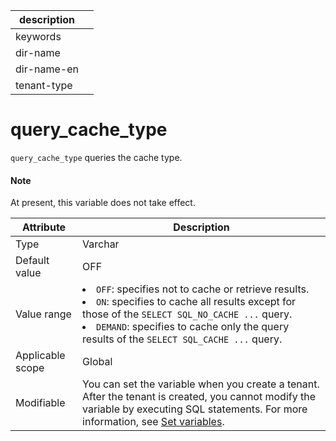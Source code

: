 |description||
|---|---|
|keywords||
|dir-name||
|dir-name-en||
|tenant-type||

# query_cache_type

`query_cache_type` queries the cache type.

  <main id="notice" type='explain'>
    <h4>Note</h4>
    <p>At present, this variable does not take effect. </p>
  </main>

| **Attribute** | **Description** |
|--------|-----------------------------------------------------------------------------------------------------------------------------------------------------------------------------------------------------------------------------------|
| Type | Varchar |
| Default value | OFF |
| Value range | <li> `OFF`: specifies not to cache or retrieve results.    <li> `ON`: specifies to cache all results except for those of the `SELECT SQL_NO_CACHE ...` query.    <li> `DEMAND`: specifies to cache only the query results of the `SELECT SQL_CACHE ...` query.  |
| Applicable scope | Global |
| Modifiable | You can set the variable when you create a tenant. After the tenant is created, you cannot modify the variable by executing SQL statements. For more information, see [Set variables](../../../200.system-management/200.configuration-management/300.set-variables.md). |

